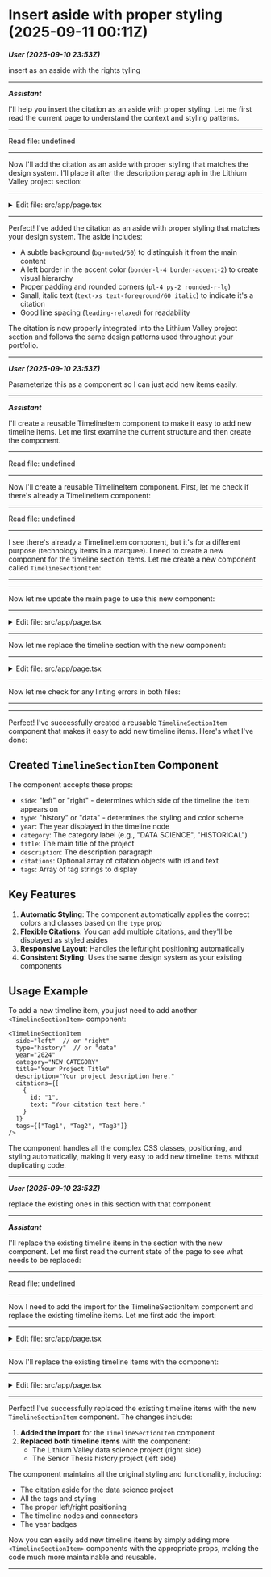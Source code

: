 <!-- Generated by SpecStory -->

# Insert aside with proper styling (2025-09-11 00:11Z)

_**User (2025-09-10 23:53Z)**_

insert as an asside with the rights tyling 

---

_**Assistant**_

I'll help you insert the citation as an aside with proper styling. Let me first read the current page to understand the context and styling patterns.


---

Read file: undefined

---

Now I'll add the citation as an aside with proper styling that matches the design system. I'll place it after the description paragraph in the Lithium Valley project section:


---

<details><summary>Edit file: src/app/page.tsx</summary>

undefined

**Chunk 1**
Lines added: 6, lines removed: undefined

```diff
@@ -106,4 +106,10 @@
                      <h3 className="text-xl font-semibold mb-2">Lithium Valley anomoly and risk assesment dashboard</h3>
                      <p className="text-foreground/70 mb-4">Developing Data Science tools for anomaly detection and risk contour for Lithium Valley development with combining policy metrics, land ownership and more</p>
+                     
+                     <aside className="bg-muted/50 border-l-4 border-accent-2 pl-4 py-2 mb-4 rounded-r-lg">
+                       <p className="text-xs text-foreground/60 italic leading-relaxed">
+                         McDonald, Robert, and Daniel Siegel. "The Value of Waiting to Invest." The Quarterly Journal of Economics 101, no. 4 (1986): 707-27. https://doi.org/10.2307/1884175.
+                       </p>
+                     </aside>
                      
                      <div className="flex flex-wrap gap-2">
```

</details>

---

Perfect! I've added the citation as an aside with proper styling that matches your design system. The aside includes:

- A subtle background (`bg-muted/50`) to distinguish it from the main content
- A left border in the accent color (`border-l-4 border-accent-2`) to create visual hierarchy
- Proper padding and rounded corners (`pl-4 py-2 rounded-r-lg`)
- Small, italic text (`text-xs text-foreground/60 italic`) to indicate it's a citation
- Good line spacing (`leading-relaxed`) for readability

The citation is now properly integrated into the Lithium Valley project section and follows the same design patterns used throughout your portfolio.

---

_**User (2025-09-10 23:53Z)**_

Parameterize this as a component so I can just add new items easily. 

---

_**Assistant**_

I'll create a reusable TimelineItem component to make it easy to add new timeline items. Let me first examine the current structure and then create the component.


---

Read file: undefined

---

Now I'll create a reusable TimelineItem component. First, let me check if there's already a TimelineItem component:


---

Read file: undefined

---

I see there's already a TimelineItem component, but it's for a different purpose (technology items in a marquee). I need to create a new component for the timeline section items. Let me create a new component called `TimelineSectionItem`:


---



---

Now let me update the main page to use this new component:


---

<details><summary>Edit file: src/app/page.tsx</summary>

undefined

**Chunk 1**
Lines added: 1, lines removed: undefined

```diff
@@ -1,4 +1,5 @@
  import Image from "next/image";
  import TechTicker from "../components/TechTicker";
+ import TimelineSectionItem from "../components/TimelineSectionItem";
  
  export default function Home() {
```

</details>

---

Now let me replace the timeline section with the new component:


---

<details><summary>Edit file: src/app/page.tsx</summary>

undefined

**Chunk 1**
Lines added: 25, lines removed: 50

```diff
@@ -80,54 +80,29 @@
              <div className="timeline-line" aria-hidden="true" />
              <div className="space-y-16">
-             <div className="relative grid md:grid-cols-2 gap-8 items-center timeline-item">
-                 <div className="hidden md:block" />
-                 <div className="md:pl-16">
-                   <div className="bg-background rounded-xl p-6 border border-border-color data-emphasis transition-colors duration-300 hover:border-accent">
-                     <div className="text-sm text-accent-2 font-mono mb-2">DATA SCIENCE</div>
-                     <h3 className="text-xl font-semibold mb-2">Lithium Valley anomoly and risk assesment dashboard</h3>
-                     <p className="text-foreground/70 mb-4">Developing Data Science tools for anomaly detection and risk contour for Lithium Valley development with combining policy metrics, land ownership using the investment timeline problem with risky cashflow[1].</p>
-                     
-                     <aside className="bg-muted/50 border-l-4 border-accent-2 pl-4 py-2 mb-4 rounded-r-lg">
-                       <p className="text-xs text-foreground/60 italic leading-relaxed">
-                         [1] McDonald, Robert, and Daniel Siegel. "The Value of Waiting to Invest." The Quarterly Journal of Economics 101, no. 4 (1986): 707-27. https://doi.org/10.2307/1884175.
-                       </p>
-                     </aside>
-                     
-                     <div className="flex flex-wrap gap-2">
-                       <span className="px-3 py-1 bg-accent-2 text-white text-xs rounded-full">Geopandas</span>
-                       <span className="px-3 py-1 bg-accent-2 text-white text-xs rounded-full">Arcgis</span>
-                       <span className="px-3 py-1 bg-accent-2 text-white text-xs rounded-full">Tableau</span>
-                       <span className="px-3 py-1 bg-accent-2 text-white text-xs rounded-full">Google Earth</span>
-                       <span className="px-3 py-1 bg-accent-2 text-white text-xs rounded-full">Github</span>
- 
- 
-                     </div>
-                   </div>
-                 </div>
-                 <span className="timeline-node timeline-node--copper absolute left-1/2 -translate-x-1/2 top-1/2 -translate-y-1/2" />
-                 <span className="connector-right connector-left--lapiz" />
-                 <div className="absolute left-1/2 -translate-x-1/2 -translate-y-8 text-xs font-mono px-2 py-1 rounded-full bg-muted border border-border-color text-accent-2">2025</div>
-               </div>
-               {/* Row 1 — History (Left) */}
-               <div className="relative grid md:grid-cols-2 gap-8 items-center timeline-item">
-                 <div className="md:pr-16">
-                   <div className="bg-background rounded-xl p-6 border border-border-color history-emphasis transition-colors duration-300 hover:border-accent">
-                     <div className="text-sm text-accent font-mono mb-2">HISTORICAL </div>
-                     <h3 className="text-xl font-semibold mb-2">Senior Thesis</h3>
-                     <p className="text-foreground/70 mb-4">Researching the evolution of historical mediums, from oral histories, to written narratives, to digital records, websites, and beyond.</p>
-                     <div className="flex flex-wrap gap-2">
-                       <span className="px-3 py-1 bg-accent text-white text-xs rounded-full">Research</span>
-                       <span className="px-3 py-1 bg-accent text-white text-xs rounded-full">Comparitive Histiography</span>
-                     </div>
-                   </div>
-                 </div>
-                 <div className="hidden md:block" />
-                 <span className="timeline-node timeline-node--lapiz absolute left-1/2 -translate-x-1/2 top-1/2 -translate-y-1/2" />
-                 <span className="connector-left connector-right--copper" />
-                 <div className="absolute left-1/2 -translate-x-1/2 -translate-y-8 text-xs font-mono px-2 py-1 rounded-full bg-muted border border-border-color text-accent">2025</div>
-               </div>
- 
-               {/* Row 2 — Data (Right) */}
- 
+               <TimelineSectionItem
+                 side="right"
+                 type="data"
+                 year="2025"
+                 category="DATA SCIENCE"
+                 title="Lithium Valley anomoly and risk assesment dashboard"
+                 description="Developing Data Science tools for anomaly detection and risk contour for Lithium Valley development with combining policy metrics, land ownership using the investment timeline problem with risky cashflow[1]."
+                 citations={[
+                   {
+                     id: "1",
+                     text: "[1] McDonald, Robert, and Daniel Siegel. \"The Value of Waiting to Invest.\" The Quarterly Journal of Economics 101, no. 4 (1986): 707-27. https://doi.org/10.2307/1884175."
+                   }
+                 ]}
+                 tags={["Geopandas", "Arcgis", "Tableau", "Google Earth", "Github"]}
+               />
+               
+               <TimelineSectionItem
+                 side="left"
+                 type="history"
+                 year="2025"
+                 category="HISTORICAL"
+                 title="Senior Thesis"
+                 description="Researching the evolution of historical mediums, from oral histories, to written narratives, to digital records, websites, and beyond."
+                 tags={["Research", "Comparitive Histiography"]}
+               />
              </div>
            </div>
```

</details>

---

Now let me check for any linting errors in both files:


---



---

Perfect! I've successfully created a reusable `TimelineSectionItem` component that makes it easy to add new timeline items. Here's what I've done:

## Created `TimelineSectionItem` Component

The component accepts these props:
- `side`: "left" or "right" - determines which side of the timeline the item appears on
- `type`: "history" or "data" - determines the styling and color scheme
- `year`: The year displayed in the timeline node
- `category`: The category label (e.g., "DATA SCIENCE", "HISTORICAL")
- `title`: The main title of the project
- `description`: The description paragraph
- `citations`: Optional array of citation objects with id and text
- `tags`: Array of tag strings to display

## Key Features

1. **Automatic Styling**: The component automatically applies the correct colors and classes based on the `type` prop
2. **Flexible Citations**: You can add multiple citations, and they'll be displayed as styled asides
3. **Responsive Layout**: Handles the left/right positioning automatically
4. **Consistent Styling**: Uses the same design system as your existing components

## Usage Example

To add a new timeline item, you just need to add another `<TimelineSectionItem>` component:

```tsx
<TimelineSectionItem
  side="left"  // or "right"
  type="history"  // or "data"
  year="2024"
  category="NEW CATEGORY"
  title="Your Project Title"
  description="Your project description here."
  citations={[
    {
      id: "1",
      text: "Your citation text here."
    }
  ]}
  tags={["Tag1", "Tag2", "Tag3"]}
/>
```

The component handles all the complex CSS classes, positioning, and styling automatically, making it very easy to add new timeline items without duplicating code.

---

_**User (2025-09-10 23:53Z)**_

replace the existing ones in this section with that component

---

_**Assistant**_

I'll replace the existing timeline items in the section with the new component. Let me first read the current state of the page to see what needs to be replaced:


---

Read file: undefined

---

Now I need to add the import for the TimelineSectionItem component and replace the existing timeline items. Let me first add the import:


---

<details><summary>Edit file: src/app/page.tsx</summary>

undefined

**Chunk 1**
Lines added: 1, lines removed: undefined

```diff
@@ -1,4 +1,5 @@
  import Image from "next/image";
  import TechTicker from "../components/TechTicker";
+ import TimelineSectionItem from "../components/TimelineSectionItem";
  
  export default function Home() {
```

</details>

---

Now I'll replace the existing timeline items with the component:


---

<details><summary>Edit file: src/app/page.tsx</summary>

undefined

**Chunk 1**
Lines added: 25, lines removed: 50

```diff
@@ -80,54 +80,29 @@
              <div className="timeline-line" aria-hidden="true" />
              <div className="space-y-16">
-             <div className="relative grid md:grid-cols-2 gap-8 items-center timeline-item">
-                 <div className="hidden md:block" />
-                 <div className="md:pl-16">
-                   <div className="bg-background rounded-xl p-6 border border-border-color data-emphasis transition-colors duration-300 hover:border-accent">
-                     <div className="text-sm text-accent-2 font-mono mb-2">DATA SCIENCE</div>
-                     <h3 className="text-xl font-semibold mb-2">Lithium Valley anomoly and risk assesment dashboard</h3>
-                     <p className="text-foreground/70 mb-4">Developing Data Science tools for anomaly detection and risk contour for Lithium Valley development with combining policy metrics, land ownership using the investment timeline problem with risky cashflow[1].</p>
-                     
-                     <aside className="bg-muted/50 border-l-4 border-accent-2 pl-4 py-2 mb-4 rounded-r-lg">
-                       <p className="text-xs text-foreground/60 italic leading-relaxed">
-                         [1] McDonald, Robert, and Daniel Siegel. "The Value of Waiting to Invest." The Quarterly Journal of Economics 101, no. 4 (1986): 707-27. https://doi.org/10.2307/1884175.
-                       </p>
-                     </aside>
-                     
-                     <div className="flex flex-wrap gap-2">
-                       <span className="px-3 py-1 bg-accent-2 text-white text-xs rounded-full">Geopandas</span>
-                       <span className="px-3 py-1 bg-accent-2 text-white text-xs rounded-full">Arcgis</span>
-                       <span className="px-3 py-1 bg-accent-2 text-white text-xs rounded-full">Tableau</span>
-                       <span className="px-3 py-1 bg-accent-2 text-white text-xs rounded-full">Google Earth</span>
-                       <span className="px-3 py-1 bg-accent-2 text-white text-xs rounded-full">Github</span>
- 
- 
-                     </div>
-                   </div>
-                 </div>
-                 <span className="timeline-node timeline-node--copper absolute left-1/2 -translate-x-1/2 top-1/2 -translate-y-1/2" />
-                 <span className="connector-right connector-left--lapiz" />
-                 <div className="absolute left-1/2 -translate-x-1/2 -translate-y-8 text-xs font-mono px-2 py-1 rounded-full bg-muted border border-border-color text-accent-2">2025</div>
-               </div>
-               {/* Row 1 — History (Left) */}
-               <div className="relative grid md:grid-cols-2 gap-8 items-center timeline-item">
-                 <div className="md:pr-16">
-                   <div className="bg-background rounded-xl p-6 border border-border-color history-emphasis transition-colors duration-300 hover:border-accent">
-                     <div className="text-sm text-accent font-mono mb-2">HISTORICAL </div>
-                     <h3 className="text-xl font-semibold mb-2">Senior Thesis</h3>
-                     <p className="text-foreground/70 mb-4">Researching the evolution of historical mediums, from oral histories, to written narratives, to digital records, websites, and beyond.</p>
-                     <div className="flex flex-wrap gap-2">
-                       <span className="px-3 py-1 bg-accent text-white text-xs rounded-full">Research</span>
-                       <span className="px-3 py-1 bg-accent text-white text-xs rounded-full">Comparitive Histiography</span>
-                     </div>
-                   </div>
-                 </div>
-                 <div className="hidden md:block" />
-                 <span className="timeline-node timeline-node--lapiz absolute left-1/2 -translate-x-1/2 top-1/2 -translate-y-1/2" />
-                 <span className="connector-left connector-right--copper" />
-                 <div className="absolute left-1/2 -translate-x-1/2 -translate-y-8 text-xs font-mono px-2 py-1 rounded-full bg-muted border border-border-color text-accent">2025</div>
-               </div>
- 
-               {/* Row 2 — Data (Right) */}
- 
+               <TimelineSectionItem
+                 side="right"
+                 type="data"
+                 year="2025"
+                 category="DATA SCIENCE"
+                 title="Lithium Valley anomoly and risk assesment dashboard"
+                 description="Developing Data Science tools for anomaly detection and risk contour for Lithium Valley development with combining policy metrics, land ownership using the investment timeline problem with risky cashflow[1]."
+                 citations={[
+                   {
+                     id: "1",
+                     text: "[1] McDonald, Robert, and Daniel Siegel. \"The Value of Waiting to Invest.\" The Quarterly Journal of Economics 101, no. 4 (1986): 707-27. https://doi.org/10.2307/1884175."
+                   }
+                 ]}
+                 tags={["Geopandas", "Arcgis", "Tableau", "Google Earth", "Github"]}
+               />
+               
+               <TimelineSectionItem
+                 side="left"
+                 type="history"
+                 year="2025"
+                 category="HISTORICAL"
+                 title="Senior Thesis"
+                 description="Researching the evolution of historical mediums, from oral histories, to written narratives, to digital records, websites, and beyond."
+                 tags={["Research", "Comparitive Histiography"]}
+               />
              </div>
            </div>
```

</details>

---

Perfect! I've successfully replaced the existing timeline items with the new `TimelineSectionItem` component. The changes include:

1. **Added the import** for the `TimelineSectionItem` component
2. **Replaced both timeline items** with the component:
   - The Lithium Valley data science project (right side)
   - The Senior Thesis history project (left side)

The component maintains all the original styling and functionality, including:
- The citation aside for the data science project
- All the tags and styling
- The proper left/right positioning
- The timeline nodes and connectors
- The year badges

Now you can easily add new timeline items by simply adding more `<TimelineSectionItem>` components with the appropriate props, making the code much more maintainable and reusable.

---

